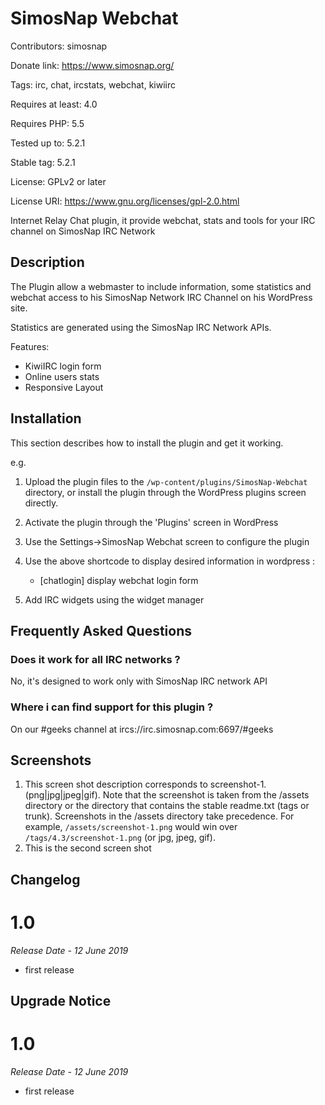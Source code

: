 # SimosNap Webchat #

Contributors: simosnap

Donate link: https://www.simosnap.org/

Tags: irc, chat, ircstats, webchat, kiwiirc

Requires at least: 4.0

Requires PHP: 5.5

Tested up to: 5.2.1

Stable tag: 5.2.1

License: GPLv2 or later

License URI: https://www.gnu.org/licenses/gpl-2.0.html


Internet Relay Chat plugin, it provide webchat, stats and tools for your IRC channel on SimosNap IRC Network

## Description ##

The Plugin allow a webmaster to include information, some statistics and webchat access to his SimosNap Network IRC Channel on his WordPress site.

Statistics are generated using the SimosNap IRC Network APIs.

Features:

- KiwiIRC login form
- Online users stats
- Responsive Layout

## Installation ##

This section describes how to install the plugin and get it working.

e.g.

1. Upload the plugin files to the `/wp-content/plugins/SimosNap-Webchat` directory, or install the plugin through the WordPress plugins screen directly.
2. Activate the plugin through the 'Plugins' screen in WordPress
3. Use the Settings->SimosNap Webchat screen to configure the plugin
4. Use the above shortcode to display desired information in wordpress :

	- [chatlogin]  display webchat login form

5. Add IRC widgets using the widget manager

## Frequently Asked Questions ##

### Does it work for all IRC networks ? ###

No, it's designed to work only with SimosNap IRC network API

### Where i can find support for this plugin ? ###

On our #geeks channel at ircs://irc.simosnap.com:6697/#geeks 

## Screenshots ##

1. This screen shot description corresponds to screenshot-1.(png|jpg|jpeg|gif). Note that the screenshot is taken from
the /assets directory or the directory that contains the stable readme.txt (tags or trunk). Screenshots in the /assets
directory take precedence. For example, `/assets/screenshot-1.png` would win over `/tags/4.3/screenshot-1.png`
(or jpg, jpeg, gif).
2. This is the second screen shot

## Changelog ##

# 1.0 #
*Release Date - 12 June 2019*

* first release


## Upgrade Notice ##

# 1.0 #
*Release Date - 12 June 2019*

* first release